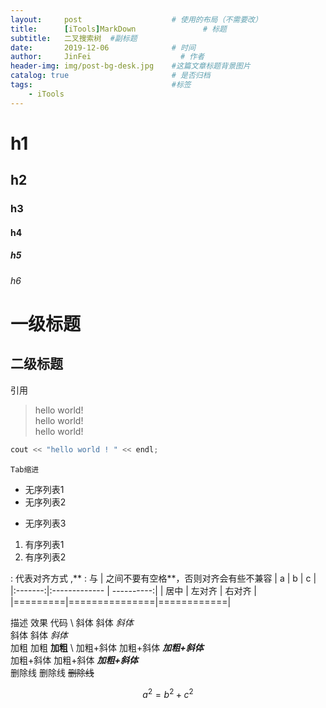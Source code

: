```yaml
---
layout:     post                    # 使用的布局（不需要改） 
title:      [iTools]MarkDown               # 标题  
subtitle:   二叉搜索树  #副标题 
date:       2019-12-06              # 时间 
author:     JinFei                    # 作者 
header-img: img/post-bg-desk.jpg    #这篇文章标题背景图片 
catalog: true                       # 是否归档 
tags:                               #标签     
    - iTools 
---
```


# h1
## h2
### h3
#### h4
##### h5
###### h6

一级标题
==============

二级标题
--------------


引用

> hello world! \
hello world! \
hello world!

```C++
cout << "hello world ! " << endl;
```

    Tab缩进


- 无序列表1
- 无序列表2

* 无序列表3


1. 有序列表1
2. 有序列表2

: 代表对齐方式 ,** : 与 | 之间不要有空格**，否则对齐会有些不兼容
|    a    |       b       |      c     |
|:-------:|:------------- | ----------:|
|   居中  |     左对齐    |   右对齐   |
|=========|===============|============|




描述	效果	代码 \ 
斜体	斜体	*斜体* \
斜体	斜体	_斜体_ \
加粗	加粗	**加粗** \ 
加粗+斜体	加粗+斜体	***加粗+斜体*** \
加粗+斜体	加粗+斜体	**_加粗+斜体_** \
删除线	删除线	~~删除线~~ 




$$ a^2 = b^ 2 + c^2 $$